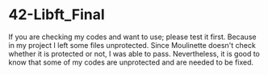 # 42-Libft_Final

If you are checking my codes and want to use; please test it first. Because in my project I left some files unprotected. Since Moulinette doesn't check whether it is protected or not, I was able to pass. Nevertheless, it is good to know that some of my codes are unprotected and are needed to be fixed.
